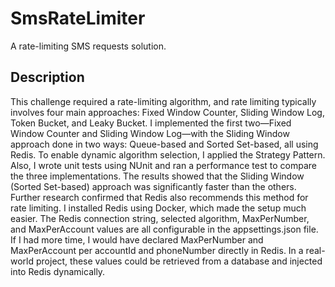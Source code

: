 # SmsRateLimiter

A rate-limiting SMS requests solution.

## Description

This challenge required a rate-limiting algorithm, and rate limiting typically involves four main approaches: Fixed Window Counter, Sliding Window Log, Token Bucket, and Leaky Bucket. I implemented the first two—Fixed Window Counter and Sliding Window Log—with the Sliding Window approach done in two ways: Queue-based and Sorted Set-based, all using Redis. To enable dynamic algorithm selection, I applied the Strategy Pattern. Also, I wrote unit tests using NUnit and ran a performance test to compare the three implementations. The results showed that the Sliding Window (Sorted Set-based) approach was significantly faster than the others. Further research confirmed that Redis also recommends this method for rate limiting.
I installed Redis using Docker, which made the setup much easier. The Redis connection string, selected algorithm, MaxPerNumber, and MaxPerAccount values are all configurable in the appsettings.json file. If I had more time, I would have declared MaxPerNumber and MaxPerAccount per accountId and phoneNumber directly in Redis. In a real-world project, these values could be retrieved from a database and injected into Redis dynamically.
